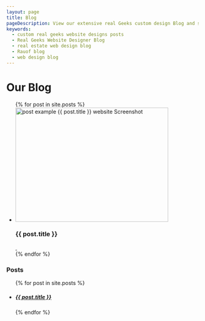 ```yaml
---
layout: page
title: Blog
pageDescription: View our extensive real Geeks custom design Blog and see how we can help you on your next web project.
keywords:
  - custom real geeks website designs posts
  - Real Geeks Website Designer Blog
  - real estate web design blog
  - Rauof blog
  - web design blog
---
```


<div id="our-portfolio">
  <h1>Our Blog</h1>
  <div class="container">
    <div class="row">
      <section class="col col-sm-8 customSection customCommunities" style="padding-top:0px;">
          <div class="customCommunities-content">
              <ul class="small-block-grid-1 text-center">
              {% for post in site.posts %}
                  <li>
                      <div class="community-container"><img src="{{site.url}}{{ post.heroImage }}" alt="post example {{ post.title }} website Screenshot" width="400" height="300">
                          <div class="community-description">
                              <h3>{{ post.title }}</h3>
                          </div>
                          <div class="community-overlay"></div>
                          <div class="community-link-overlay"><a href="{{ post.url | prepend: site.baseurl }}">&nbsp;</a></div>
                      </div>
                  </li>
              {% endfor %}
              </ul>
          </div>
      </section>
      <div class="col col-sm-4 related">
        <h3>Posts</h3>
        <ul class="related-posts">
          {% for post in site.posts %}
            <li>
              <h5>
                <a href="{{ post.url }}">
                  {{ post.title }}
                </a>
              </h5>
            </li>
          {% endfor %}
        </ul>
      </div>
    </div>
  </div>
</div>
